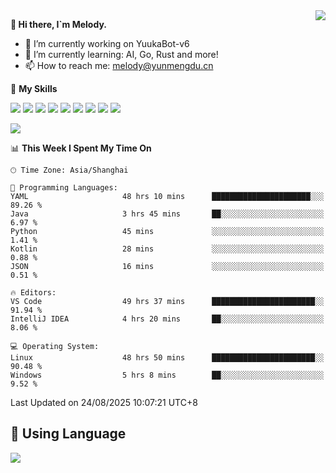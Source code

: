 <a href="#">
  <img align="right" src="https://github-readme-stats.vercel.app/api?username=melodyyuuka&count_private=true&show_icons=true" />
</a>

**👋 Hi there, I`m Melody.**

- 🔭 I’m currently working on YuukaBot-v6
- 🌱 I’m currently learning: AI, Go, Rust and more!
- 📫 How to reach me: melody@yunmengdu.cn

🌟 **My Skills** 

![](https://img.shields.io/badge/-Python-3e74a2?style=flat-square&logo=Python&logoColor=fff)
![](https://img.shields.io/badge/-Java-007396?style=flat-square&logo=OpenJDK&logoColor=fff)
![](https://img.shields.io/badge/-Node.js-339933?style=flat-square&logo=Node.js&logoColor=fff)
![](https://img.shields.io/badge/-Git-f05032?style=flat-square&logo=git&logoColor=fff)
![](https://img.shields.io/badge/-PostgreSQL-4169e1?style=flat-square&logo=PostgreSQL&logoColor=fff)
![](https://img.shields.io/badge/-Rust-000000?style=flat-square&logo=rust&logoColor=fff)
![](https://img.shields.io/badge/-VSCode-007acc?style=flat-square&logo=Visual-Studio-Code&logoColor=fff)
![](https://img.shields.io/badge/-FastAPI-009688?style=flat-square&logo=FastAPI&logoColor=fff)
![](https://img.shields.io/badge/-Linux-000000?style=flat-square&logo=Linux&logoColor=fff)


![](https://wakatime.com/badge/user/fa6dc0e2-47c5-4d2d-ae45-69fec6f2122c.svg)

<!--START_SECTION:waka-->
📊 **This Week I Spent My Time On** 

```text
🕑︎ Time Zone: Asia/Shanghai

💬 Programming Languages: 
YAML                     48 hrs 10 mins      ██████████████████████░░░   89.26 % 
Java                     3 hrs 45 mins       ██░░░░░░░░░░░░░░░░░░░░░░░    6.97 % 
Python                   45 mins             ░░░░░░░░░░░░░░░░░░░░░░░░░    1.41 % 
Kotlin                   28 mins             ░░░░░░░░░░░░░░░░░░░░░░░░░    0.88 % 
JSON                     16 mins             ░░░░░░░░░░░░░░░░░░░░░░░░░    0.51 % 

🔥 Editors: 
VS Code                  49 hrs 37 mins      ███████████████████████░░   91.94 % 
IntelliJ IDEA            4 hrs 20 mins       ██░░░░░░░░░░░░░░░░░░░░░░░    8.06 % 

💻 Operating System: 
Linux                    48 hrs 50 mins      ███████████████████████░░   90.48 % 
Windows                  5 hrs 8 mins        ██░░░░░░░░░░░░░░░░░░░░░░░    9.52 % 
```


 Last Updated on 24/08/2025 10:07:21 UTC+8
<!--END_SECTION:waka-->

## 🥰 **Using Language**

![](https://github-readme-stats.vercel.app/api/wakatime?username=MelodyYuyuko&layout=compact&hide_border=true)
